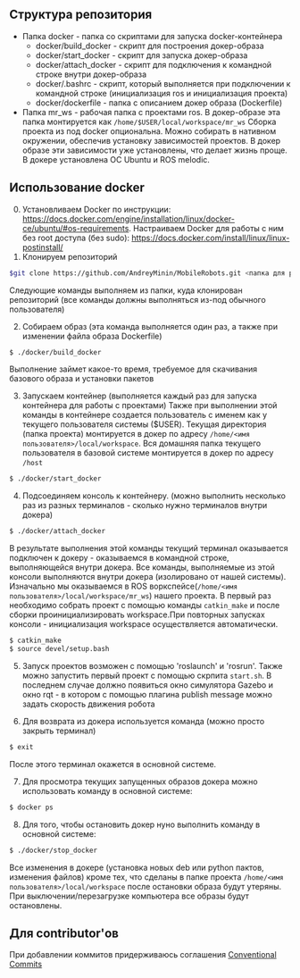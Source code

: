 ## Структура репозитория
* Папка docker - папка со скриптами для запуска docker-контейнера
  * docker/build_docker - скрипт для построения докер-образа 
  * docker/start_docker - скрипт для запуска докер-образа
  * docker/attach_docker - скрипт для подключения к командной строке внутри докер-образа
  * docker/.bashrc - скрипт, который выполняется при подключении к командной строке (инициализация ros и инициализация проекта)
  * docker/dockerfile - папка с описанием докер образа (Dockerfile)
* Папка mr_ws - рабочая папка с проектами ros. В докер-образе эта папка монтируется как `/home/$USER/local/workspace/mr_ws`
Сборка проекта из под docker опциональна. Можно собирать в нативном окружении, обеспечив установку зависимостей проектов. В докер образе эти зависимости уже установлены, что делает жизнь проще. В докере установлена ОС Ubuntu и ROS melodic. 
## Использование docker 
0. Установливаем Docker по инструкции: https://docs.docker.com/engine/installation/linux/docker-ce/ubuntu/#os-requirements. Настраиваем Docker для работы с ним без root доступа (без sudo): https://docs.docker.com/install/linux/linux-postinstall/
1. Клонируем репозиторий
```bash
$git clone https://github.com/AndreyMinin/MobileRobots.git <папка для размещения проекта>
```
Следующие команды выполняем из папки, куда клонирован репозиторий (все команды должны выполняться из-под обычного пользователя)

2. Собираем образ (эта команда выполняется один раз, а также при изменении файла образа Dockerfile) 
``` bash
$ ./docker/build_docker
```
Выполнение займет какое-то время, требуемое для скачивания базового образа и установки пакетов

3. Запускаем контейнер (выполняется каждый раз для запуска контейнера для работы с проектами) Также при выполнении этой команды в контейнере создается пользователь с именем как у текущего пользователя системы ($USER). Текущая директория (папка проекта) монтируется в докер по адресу `/home/<имя пользователя>/local/workspace`. Вся домашняя папка текущего пользователя в базовой системе монтируется в докер по адресу `/host`
``` bash	
$ ./docker/start_docker
```
4. Подсоединяем консоль к контейнеру. (можно выполнить несколько раз из разных терминалов - сколько нужно терминалов внутри докера)
``` bash
$ ./docker/attach_docker
```
В результате выполнения этой команды текущий терминал оказывается подключен к докеру - оказываемся в командной строке, выполняющейся внутри докера. Все команды, выполняемые из этой консоли выполняются внутри докера (изолировано от нашей системы). Изначально мы оказываемся в ROS воркспейсе(`/home/<имя пользователя>/local/workspace/mr_ws`) нашего проекта. В первый раз необходимо собрать проект с помощью команды `catkin_make` и после сборки проинициализировать workspace.При повторных запусках консоли - инициализация workspace осуществляется автоматически. 
``` bash
$ catkin_make
$ source devel/setup.bash
```

5. Запуск проектов возможен с помощью 'roslaunch' и 'rosrun'. Также можно запустить первый проект с помощью скрпита `start.sh`. В последнем случае должно появиться окно симулятора Gazebo и окно rqt - в котором с помощью плагина publish message можно задать скорость движения робота

6. Для возврата из докера используется команда (можно просто закрыть терминал)
``` bash
$ exit
``` 

После этого терминал окажется в основной системе.

7. Для просмотра текущих запущенных образов докера можно использовать команду в основной системе:
``` bash
$ docker ps
```

8. Для того, чтобы остановить докер нуно выполнить команду в основной системе:
``` bash
$ ./docker/stop_docker
```
Все изменения в докере (установка новых deb или python пактов, изменения файлов) кроме тех, что сделаны в папке проекта `/home/<имя пользователя>/local/workspace` после остановки образа будут утеряны. При выключении/перезагрузке компьютера все образы будут остановлены.


## Для contributor'ов
При добавлении коммитов придерживаюсь соглашения [Conventional Commits](https://www.conventionalcommits.org/en/v1.0.0/)
	
